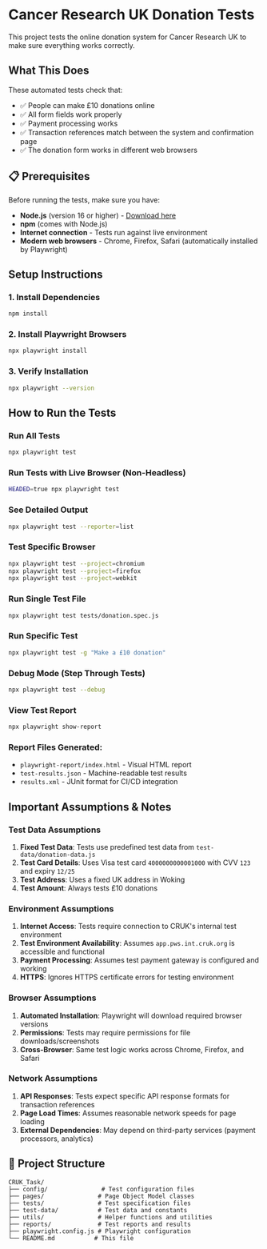 # Cancer Research UK Donation Tests

This project tests the online donation system for Cancer Research UK to make sure everything works correctly.

## What This Does

These automated tests check that:
- ✅ People can make £10 donations online
- ✅ All form fields work properly  
- ✅ Payment processing works
- ✅ Transaction references match between the system and confirmation page
- ✅ The donation form works in different web browsers

## 📋 Prerequisites

Before running the tests, make sure you have:

- **Node.js** (version 16 or higher) - [Download here](https://nodejs.org/)
- **npm** (comes with Node.js)
- **Internet connection** - Tests run against live environment
- **Modern web browsers** - Chrome, Firefox, Safari (automatically installed by Playwright)

## Setup Instructions

### 1. Install Dependencies
```bash
npm install
```

### 2. Install Playwright Browsers
```bash
npx playwright install
```

### 3. Verify Installation
```bash
npx playwright --version
```

## How to Run the Tests

### Run All Tests
```bash
npx playwright test
```

### Run Tests with Live Browser (Non-Headless)
```bash
HEADED=true npx playwright test
```

### See Detailed Output
```bash
npx playwright test --reporter=list
```

### Test Specific Browser
```bash
npx playwright test --project=chromium
npx playwright test --project=firefox
npx playwright test --project=webkit
```

### Run Single Test File
```bash
npx playwright test tests/donation.spec.js
```

### Run Specific Test
```bash
npx playwright test -g "Make a £10 donation"
```

### Debug Mode (Step Through Tests)
```bash
npx playwright test --debug
```

### View Test Report
```bash
npx playwright show-report
```

### Report Files Generated:
- `playwright-report/index.html` - Visual HTML report
- `test-results.json` - Machine-readable test results
- `results.xml` - JUnit format for CI/CD integration


## Important Assumptions & Notes

### Test Data Assumptions
1. **Fixed Test Data**: Tests use predefined test data from `test-data/donation-data.js`
2. **Test Card Details**: Uses Visa test card `4000000000001000` with CVV `123` and expiry `12/25`
3. **Test Address**: Uses a fixed UK address in Woking
4. **Test Amount**: Always tests £10 donations

### Environment Assumptions
1. **Internet Access**: Tests require connection to CRUK's internal test environment
2. **Test Environment Availability**: Assumes `app.pws.int.cruk.org` is accessible and functional
3. **Payment Processing**: Assumes test payment gateway is configured and working
4. **HTTPS**: Ignores HTTPS certificate errors for testing environment

### Browser Assumptions
1. **Automated Installation**: Playwright will download required browser versions
2. **Permissions**: Tests may require permissions for file downloads/screenshots
3. **Cross-Browser**: Same test logic works across Chrome, Firefox, and Safari

### Network Assumptions
1. **API Responses**: Tests expect specific API response formats for transaction references
2. **Page Load Times**: Assumes reasonable network speeds for page loading
3. **External Dependencies**: May depend on third-party services (payment processors, analytics)


## 📁 Project Structure

```
CRUK_Task/
├── config/               # Test configuration files
├── pages/               # Page Object Model classes
├── tests/               # Test specification files
├── test-data/           # Test data and constants
├── utils/               # Helper functions and utilities
├── reports/             # Test reports and results
├── playwright.config.js # Playwright configuration
└── README.md           # This file
```

